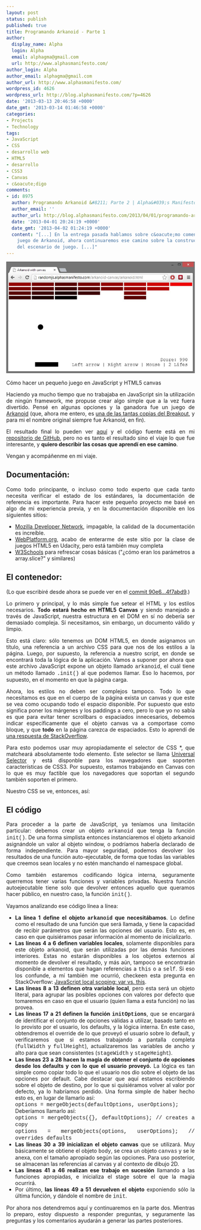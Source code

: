 ```yaml
---
layout: post
status: publish
published: true
title: Programando Arkanoid - Parte 1
author:
  display_name: Alpha
  login: Alpha
  email: alphagma@gmail.com
  url: http://www.alphasmanifesto.com/
author_login: Alpha
author_email: alphagma@gmail.com
author_url: http://www.alphasmanifesto.com/
wordpress_id: 4626
wordpress_url: http://blog.alphasmanifesto.com/?p=4626
date: '2013-03-13 20:46:58 +0000'
date_gmt: '2013-03-14 01:46:58 +0000'
categories:
- Projects
- Technology
tags:
- JavaScript
- CSS
- desarrollo web
- HTML5
- desarrollo
- CSS3
- Canvas
- c&oacute;digo
comments:
- id: 8975
  author: Programando Arkanoid &#8211; Parte 2 | Alpha&#039;s Manifesto
  author_email: ''
  author_url: http://blog.alphasmanifesto.com/2013/04/01/programando-arkanoid-parte-2/
  date: '2013-04-01 20:24:19 +0000'
  date_gmt: '2013-04-02 01:24:19 +0000'
  content: "[...] En la entrega pasada hablamos sobre c&oacute;mo comenz&oacute; el
    juego de Arkanoid, ahora continuaremos ese camino sobre la construcci&oacute;n
    del escenario de juego. [...]"
---
```


![](/assets/arkanoid.jpg)

Cómo hacer un pequeño juego en JavaScript y HTML5 canvas

<p style="text-align: justify;">Haciendo ya mucho tiempo que no trabajaba en JavaScript sin la utilizaci&oacute;n de ning&uacute;n framework, me propuse crear algo simple que a la vez fuera divertido. Pens&eacute; en algunas opciones y la ganadora fue un juego de <a href="http://en.wikipedia.org/wiki/Arkanoid">Arkanoid</a>&nbsp;(que, ahora me entero, es <a href="http://en.wikipedia.org/wiki/Breakout_clones">una de las tantas copias del Breakout</a>, y para mi el nombre original siempre fue Arkanoid, en fin).</p>
<p style="text-align: justify;">El resultado final lo pueden ver <a href="http://randomjs.alphasmanifesto.com/arkanoid-canvas/arkanoid.html">aqu&iacute;</a> y el c&oacute;digo fuente est&aacute; en mi <a href="https://github.com/AlphaGit/random-javascript">repositorio de GitHub</a>, pero no es tanto el resultado sino el viaje lo que fue interesante, y <strong>quiero describir las cosas que aprend&iacute; en ese camino</strong>.</p>
<p style="text-align: justify;">Vengan y acomp&aacute;&ntilde;enme en mi viaje.</p>
<p><!--more--></p>
<h2>Documentaci&oacute;n:</h2>
<p style="text-align: justify;">Como todo principante, o incluso como todo experto que cada tanto necesita verificar el estado de los est&aacute;ndares, la documentaci&oacute;n de referencia es importante. Para hacer este peque&ntilde;o proyecto me bas&eacute; en algo de mi experiencia previa, y en la documentaci&oacute;n disponible en los siguientes sitios:</p>
<ul>
<li style="text-align: justify;"><span style="line-height: 13px;"><a href="https://developer.mozilla.org/">Mozilla Developer Network</a>, impagable, la calidad de la documentaci&oacute;n es incre&iacute;ble.</span></li>
<li style="text-align: justify;"><a href="http://www.webplatform.org/">WebPlatform.org</a>, acabo de enterarme de este sitio por la clase de juegos HTML5 en Udacity, pero est&aacute; tambi&eacute;n muy completa</li>
<li style="text-align: justify;"><a href="http://www.w3schools.com/">W3Schools</a> para refrescar cosas b&aacute;sicas ("&iquest;c&oacute;mo eran los par&aacute;metros a array.slice?" y similares)</li>
</ul>
<h2>El contenedor:</h2>
<p style="text-align: justify;">(Lo que escribir&eacute; desde ahora se puede ver en el <a href="https://github.com/AlphaGit/random-javascript/commit/90e6540100631e1a3ae590c3bde4a21b74f7abd9">commit 90e6...4f7abd9</a>.)</p>
<p style="text-align: justify;">Lo primero y principal, y lo m&aacute;s simple fue setear el HTML y los estilos necesarios. <strong>Todo estar&aacute; hecho en HTML5 Canvas</strong> y siendo manejado a trav&eacute;s de JavaScript, nuestra estructura en el DOM en s&iacute; no deber&iacute;a ser demasiado compleja. S&iacute; necesitamos, sin embargo, un documento v&aacute;lido y limpio.</p>
<p><script src="https://gist.github.com/AlphaGit/5156953.js"></script></p>
<p style="text-align: justify;">Esto est&aacute; claro: s&oacute;lo tenemos un DOM HTML5, en donde asignamos un t&iacute;tulo, una referencia a un archivo CSS para que nos de los estilos a la p&aacute;gina. Luego, por supuesto, la referencia a nuestro script, en donde se encontrar&aacute; toda la l&oacute;gica de la aplicaci&oacute;n. Vamos a suponer por ahora que este archivo JavaScript expone un objeto llamado <span style="font-family: 'courier new', courier;">arkanoid</span>, el cu&aacute;l tiene un m&eacute;todo llamado <span style="font-family: 'courier new', courier;">.init()</span> al que podemos llamar. Eso lo hacemos, por supuesto, en el momento en que la p&aacute;gina carga.</p>
<p style="text-align: justify;">Ahora, los estilos no deben ser complejos tampoco. Todo lo que necesitamos es que en el cuerpo de la p&aacute;gina exista un canvas y que este se vea como ocupando todo el espacio disponible. Por supuesto que esto significa poner los m&aacute;rgenes y los paddings a cero, pero lo que yo no sab&iacute;a es que para evitar tener scrollbars o espaciados innecesarios, debemos indicar espec&iacute;ficamente que el objeto canvas va a comportase como bloque, y que <strong>todo</strong> en la p&aacute;gina carezca de espaciados. Esto lo aprend&iacute; de <a href="http://stackoverflow.com/questions/4288253/html5-canvas-100-width-height-of-viewport">una respuesta de StackOverflow</a>.</p>
<p style="text-align: justify;">Para esto podemos usar muy apropiadamente el selector de CSS *, que matchear&aacute; absolutamente todo elemento. Este selector se llama <a href="http://www.w3.org/TR/selectors/#universal-selector">Universal Selector</a> y est&aacute; disponble para los navegadores que soporten caracter&iacute;sticas de CSS3. Por supuesto, estamos trabajando en Canvas con lo que es muy factible que los navegadores que soportan el segundo tambi&eacute;n soporten el primero.</p>
<p style="text-align: justify;">Nuestro CSS se ve, entonces, as&iacute;:</p>
<p><script src="https://gist.github.com/AlphaGit/5156967.js"></script></p>
<h2>El c&oacute;digo</h2>
<p style="text-align: justify;">Para proceder a la parte de JavaScript, ya ten&iacute;amos una limitaci&oacute;n particular: debemos crear un objeto <span style="font-family: 'courier new', courier;">arkanoid</span> que tenga la funci&oacute;n <span style="font-family: 'courier new', courier;">init()</span>. De una forma simplista entonces instanciaremos el objeto arkanoid asign&aacute;ndole un valor al objeto window, o podr&iacute;amos haberla declarado de forma independiente. Para mayor seguridad, podemos devolver los resultados de una funci&oacute;n auto-ejecutable, de forma que todas las variables que creemos sean locales y no est&eacute;n manchando el namespace global.</p>
<p style="text-align: justify;">Como tambi&eacute;n estaremos codificando l&oacute;gica interna, seguramente querremos tener varias funciones y variables privadas. Nuestra funci&oacute;n autoejecutable tiene solo que devolver entonces aquello que queramos hacer p&uacute;blico, en nuestro caso, la funci&oacute;n <span style="font-family: 'courier new', courier;">init()</span>.</p>
<p><script src="https://gist.github.com/AlphaGit/5158029.js"></script></p>
<p style="text-align: justify;">Vayamos analizando ese c&oacute;digo l&iacute;nea a l&iacute;nea:</p>
<ul>
<li style="text-align: justify;"><span style="line-height: 13px;"><strong>La l&iacute;nea 1</strong> <strong>define el objeto <span style="font-family: 'courier new', courier;">arkanoid</span> que necesit&aacute;bamos</strong>. Lo define como el resultado de una funci&oacute;n que ser&aacute; llamada, y tiene la capacidad de recibir par&aacute;metros que ser&aacute;n las opciones del usuario. Esto es, en caso en que quisi&eacute;ramos pasar informaci&oacute;n al momento de inicializarlo.</span></li>
<li style="text-align: justify;"><strong>Las l&iacute;neas 4 a 6 definen variables locales</strong>, solamente disponibles para este objeto arkanoid, que ser&aacute;n utilizadas por las dem&aacute;s funciones interiores. Estas no estar&aacute;n disponibles a los objetos externos al momento de devolver el resultado, y m&aacute;s a&uacute;n, tampoco se encontrar&aacute;n disponible a elementos que hagan referencias a <span style="font-family: 'courier new', courier;">this</span> o a <span style="font-family: 'courier new', courier;">self</span>. Si eso los confunde, a m&iacute; tambi&eacute;n me ocurri&oacute;, checkeen esta pregunta en StackOverflow: <a href="http://stackoverflow.com/q/15046910/147507">JavaScript local scoping: var vs. this</a>.</li>
<li style="text-align: justify;"><strong>Las l&iacute;neas 8 a 13 definen otra variable local</strong>, pero esta ser&aacute; un objeto literal, para agrupar las posibles opciones con valores por defecto que tomaremos en caso en que el usuario (quien llama a esta funci&oacute;n) no las provea.</li>
<li style="text-align: justify;"><strong>Las l&iacute;neas 17 a 21 definen la funci&oacute;n <span style="font-family: 'courier new', courier;">initOptions</span></strong>, que se encargar&aacute; de identificar el conjunto de opciones v&aacute;lidas a utilizar, basado tanto en lo provisto por el usuario, los defaults, y la l&oacute;gica interna. En este caso, obtendremos el override de lo que provey&oacute; el usuario sobre lo default, y verificaremos que si estamos trabajando a pantalla completa (<span style="font-family: 'courier new', courier;">fullWidth</span> y <span style="font-family: 'courier new', courier;">fullHeight</span>), actualizaremos las variables de ancho y alto para que sean consistentes (<span style="font-family: 'courier new', courier;">stageWidth</span> y <span style="font-family: 'courier new', courier;">stageHeight</span>).</li>
<li style="text-align: justify;"><strong>Las l&iacute;neas 23 a 28 hacen la magia de obtener el conjunto de opciones desde los defaults y con lo que el usuario provey&oacute;.</strong> La l&oacute;gica es tan simple como copiar todo lo que el usuario nos dio sobre el objeto de las opciones por default. Cabe destacar que aqu&iacute; estamos escribiendo sobre el objeto de destino, por lo que si quisi&eacute;ramos volver al valor por defecto, ya lo habr&iacute;amos perdido. Una forma simple de haber hecho esto es, en lugar de llamarlo as&iacute;:<br />
<span style="font-family: 'courier new', courier;">options = mergeObjects(defaultOptions, userOptions);</span><br />
Deber&iacute;amos llamarlo as&iacute;:<br />
<span style="font-family: 'courier new', courier;">options = mergeObjects({}, defaultOptions); // creates a copy</span><br />
<span style="font-family: 'courier new', courier;">options = mergeObjects(options, userOptions); // overrides defaults</span></li>
<li style="text-align: justify;"><strong>Las l&iacute;neas 30 a 39 inicializan el objeto canvas</strong> que se utilizar&aacute;. Muy b&aacute;sicamente se obtiene el objeto <span style="font-family: 'courier new', courier;">body</span>, se crea un objeto <span style="font-family: 'courier new', courier;">canvas</span> y se le anexa, con el tama&ntilde;o apropiado seg&uacute;n las opciones. Para uso posterior, se almacenan las referencias al canvas y al contexto de dibujo 2D.</li>
<li style="text-align: justify;"><strong>Las l&iacute;neas 41 a 46 realizan ese trabajo en sucesi&oacute;n</strong> llamando a las funciones apropiadas, e inicializa el stage sobre el que la magia ocurrir&aacute;.</li>
<li style="text-align: justify;">Por &uacute;ltimo, <strong>las l&iacute;neas 49 a 51 devuelven el objeto</strong> exponiendo s&oacute;lo la &uacute;ltima funci&oacute;n, y d&aacute;ndole el nombre de <span style="font-family: 'courier new', courier;">init</span>.</li>
</ul>
<p style="text-align: justify;">Por ahora nos detendremos aqu&iacute; y continuaremos en la parte dos. Mientras lo preparo, estoy dispuesto a responder preguntas, y seguramente las preguntas y los comentarios ayudar&aacute;n a generar las partes posteriores.</p>
<p>&nbsp;</p>
